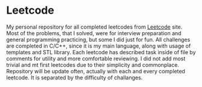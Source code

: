 # Leetcode
My personal repository for all completed leetcodes from [Leetcode](https://leetcode.com/) site. Most of the problems, that I solved, were for interview preparation and general programming practicing, but some I did just for fun. All challenges are completed in C/C++, since it is my main language, along with usage of templates and STL library. Each leetcode has described task inside of file by comments for utility and more comfortable reviewing. I did not add most trivial and mt first leetcodes due to their simplicity and commonplace. Repository will be update often, actually with each and every completed leetcode. It is separated by the difficulty of challanges.
